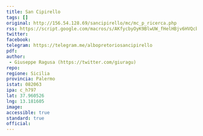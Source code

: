 ```yaml
---
title: San Cipirello
tags: []
original: http://156.54.128.69/sancipirello/mc/mc_p_ricerca.php
rss: https://script.google.com/macros/s/AKfycbyOyK9BlwUW_fHelHBjv6HVQcbBvIUbpa-8l1HyEnnkaG3E4kyq/exec
twitter: 
facebook: 
telegram: https://telegram.me/albopretoriosancipirello
pdf: 
author:
 - Giuseppe Ragusa (https://twitter.com/giuragu)
repo: 
regione: Sicilia
provincia: Palermo
istat: 082063
ipa: c_h797
lat: 37.960526
lng: 13.181605
image:
accessible: true
standard: true
official:
---
```

